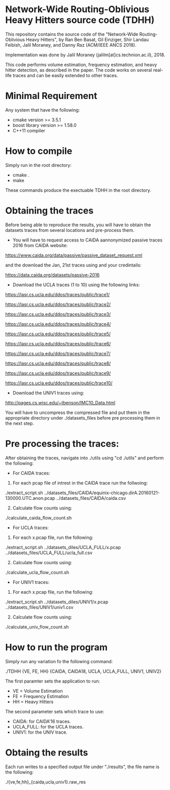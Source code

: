 # Network-Wide Routing-Oblivious Heavy Hitters source code (TDHH)
This repository contains the source code of the "Network-Wide Routing-Oblivious Heavy Hitters", by Ran Ben Basat, Gil Einziger, Shir Landau Feibish, Jalil Moraney, and Danny Raz (ACM/IEEE ANCS 2018).

Implementation was done by Jalil Moraney (jalilm[at]cs.technion.ac.il), 2018.

This code performs volume estimation, frequency estimation, and heavy hitter detection, as described in the paper. The code works on several real-life traces and can be easily extended to other traces.

# Minimal Requirement
Any system that have the following:
* cmake version >= 3.5.1
* boost library version >= 1.58.0
* C++11 compiler

# How to compile
Simply run in the root directory:
* cmake .
* make

These commands produce the exectuable TDHH in the root directory.

# Obtaining the traces
Before being able to reproduce the results, you will have to obtain the datasets traces from several locations and pre-process them.

* You will have to request access to CAIDA aannonymized passive traces 2016 from CAIDA website:

https://www.caida.org/data/passive/passive_dataset_request.xml

and the download the Jan, 21st traces using and your credintails:

https://data.caida.org/datasets/passive-2016

* Download the UCLA traces (1 to 10) using the following links:

https://lasr.cs.ucla.edu/ddos/traces/public/trace1/

https://lasr.cs.ucla.edu/ddos/traces/public/trace2/

https://lasr.cs.ucla.edu/ddos/traces/public/trace3/

https://lasr.cs.ucla.edu/ddos/traces/public/trace4/

https://lasr.cs.ucla.edu/ddos/traces/public/trace5/

https://lasr.cs.ucla.edu/ddos/traces/public/trace6/

https://lasr.cs.ucla.edu/ddos/traces/public/trace7/

https://lasr.cs.ucla.edu/ddos/traces/public/trace8/

https://lasr.cs.ucla.edu/ddos/traces/public/trace9/

https://lasr.cs.ucla.edu/ddos/traces/public/trace10/

* Download the UNIV1 traces using:

http://pages.cs.wisc.edu/~tbenson/IMC10_Data.html 

You will have to uncompress the compressed file and put them in the appropriate directory under ./datasets_files before pre processing them in the next step.

# Pre processing the traces:
After obtaining the traces, navigate into ./utils using "cd ./utils" and perform the following:

* For CAIDA traces:
1) For each pcap file of intrest in the CAIDA trace run the follwoing:
  
  ./extract_script.sh ../datasets_files/CAIDA/equinix-chicago.dirA.20160121-130000.UTC.anon.pcap ../datasets_files/CAIDA/caida.csv
  
2) Calculate flow counts using:
  
  ./calculate_caida_flow_count.sh

* For UCLA traces:
1) For each x.pcap file, run the following:
  
  ./extract_script.sh ../datasets_diles/UCLA_FULL/x.pcap ../datasets_files/UCLA_FULL/ucla_full.csv
  
2) Calculate flow counts using:
  
  ./calculate_ucla_flow_count.sh

* For UNIV1 traces:
1) For each x.pcap file, run the following:
  
  ./extract_script.sh ../datasets_diles/UNIV1/x.pcap ../datasets_files/UNIV1/univ1.csv
  
2) Calculate flow counts using:
  
  ./calculate_univ_flow_count.sh

# How to run the program
Simply run any variation fo the following command:

./TDHH {VE, FE, HH} {CAIDA, CAIDA18, UCLA, UCLA_FULL, UNIV1, UNIV2}

The first paramter sets the application to run:
* VE = Volume Estimation
* FE = Frequency Estimation
* HH = Heavy Hitters

The second parameter sets which trace to use:
* CAIDA: for CAIDA'16 traces.
* UCLA_FULL: for the UCLA traces.
* UNIV1: for the UNIV trace.

# Obtaing the results
Each run writes to a specified output file under "./results", the file name is the following:

./{ve,fe,hh}\_{caida,ucla,univ1}.raw\_res
